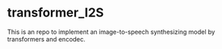 # transformer_I2S
This is an repo to implement an image-to-speech synthesizing model by transformers and encodec.
